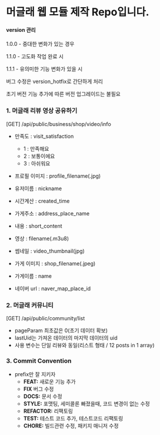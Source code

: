 # 머글래 웹 모듈 제작 Repo입니다.

#### version 관리

1.0.0 - 중대한 변화가 있는 경우

1.1.0 - 고도화 작업 완료 시

1.1.1 - 유의미한 기능 변화가 있을 시



버그 수정은 version_hotfix로 간단하게 처리

초기 버전 기능 추가에 따른 버전 업그레이드는 불필요



### 1. 머글래 리뷰 영상 공유하기

[GET] /api/public/business/shop/video/info

- 만족도 : visit_satisfaction
  - 1 : 만족해요
  - 2 : 보통이에요
  - 3 : 아쉬워요


- 프로필 이미지 : profile_filename(.jpg)
- 유저이름 : nickname
- 시간계산 : created_time
- 가게주소 : address_place_name


- 내용 : short_content


- 영상 : filename(.m3u8)
- 썸네일 : video_thumbnail(jpg)


- 가게 이미지 : shop_filename(.jpeg)
- 가게이름 : name
- 네이버 url : naver_map_place_id



### 2. 머글래 커뮤니티

[GET] /api/public/community/list

- pageParam 최초값은 0(초기 데이터 확보)
- lastUid는 가져온 데이터의 마지막 데이터의 uid
- 사용 변수는 단일 리뷰와 동일(리스트 형태 / 12 posts in 1 array)



### 3. Commit Convention

- prefix만 잘 지키자
  - **FEAT:** 새로운 기능 추가
  - **FIX** 버그 수정
  - **DOCS:** 문서 수정
  - **STYLE:** 포맷팅, 세미콜론 빠졌을때, 코드 변경이 없는 수정
  - **REFACTOR:** 리팩토링
  - **TEST:** 테스트 코드 추가, 테스트코드 리팩토링
  - **CHORE:** 빌드관련 수정, 패키지 매니저 수정
